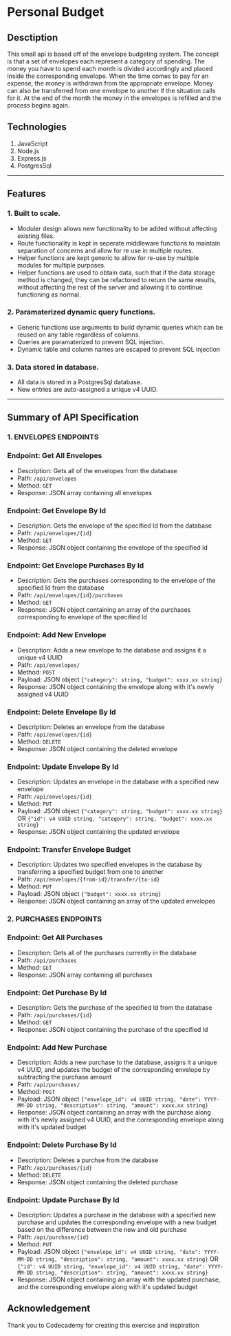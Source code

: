 # Personal Budget
## **Desctiption**

This small api is based off of the envelope budgeting system. The concept is that a set of envelopes each represent a category of spending. The money you have to spend each month is divided accordingly and placed inside the corresponding envelope. When the time comes to pay for an expense, the money is withdrawn from the appropriate envelope. Money can also be transferred from one envelope to another if the situation calls for it.  At the end of the month the money in the envelopes is refilled and the process begins again.

## **Technologies**
1. JavaScript
2. Node.js 
3. Express.js
4. PostgresSql
---
## **Features**

### 1. Built to scale. 

* Moduler design allows new functionality to be added without affecting existing files.
* Route functionality is kept in seperate middleware functions to maintain separation of concerns and allow for re use in multiple routes.
* Helper functions are kept generic to allow for re-use by multiple modules for multiple purposes.
* Helper functions are used to obtain data, such that if the data storage method is changed, they can be refactored to return the same results, without affecting the rest of the server and allowing it to continue functioning as normal.

### 2. Paramaterized dynamic query functions.
* Generic functions use arguments to build dynamic queries which can be reused on any table regardless of columns.
* Queries are paramaterized to prevent SQL injection.
* Dynamic table and column names are escaped to prevent SQL injection

### 3. Data stored in database. 
* All data is stored in a PostgresSql database.
* New entries are auto-assigned a unique v4 UUID.
---
## **Summary of API Specification**
### **1. ENVELOPES ENDPOINTS**
### Endpoint: Get All Envelopes
* Description: Gets all of the envelopes from the database
* Path: `/api/envelopes`
* Method: `GET`
* Response: JSON array containing all envelopes

### Endpoint: Get Envelope By Id
* Description: Gets the envelope of the specified Id from the database
* Path: `/api/envelopes/{id}`
* Method: `GET`
* Response: JSON object containing the envelope of the specified Id

### Endpoint: Get Envelope Purchases By Id
* Description: Gets the purchases corresponding to the envelope of the specified Id from the database
* Path: `/api/envelopes/{id}/purchases`
* Method: `GET`
* Response: JSON object containing an array of the purchases corresponding to envelope of the specified Id

### Endpoint: Add New Envelope
* Description: Adds a new envelope to the database and assigns it a unique v4 UUID
* Path: `/api/envelopes/`
* Method: `POST`
* Payload: JSON object `{"category": string, "budget": xxxx.xx string}`
* Response: JSON object containing the envelope along with it's newly assigned v4 UUID

### Endpoint: Delete Envelope By Id
* Description: Deletes an envelope from the database
* Path: `/api/envelopes/{id}`
* Method: `DELETE`
* Response: JSON object containing the deleted envelope

### Endpoint: Update Envelope By Id
* Description: Updates an envelope in the database with a specified new envelope
* Path: `/api/envelopes/{id}`
* Method: `PUT`
* Payload: JSON object `{"category": string, "budget": xxxx.xx string}` OR `{"id": v4 UUID string, "category": string, "budget": xxxx.xx string}`
* Response: JSON object containing the updated envelope

### Endpoint: Transfer Envelope Budget
* Description: Updates two specified envelopes in the database by transferring a specified budget from one to another
* Path: `/api/envelopes/{from-id}/transfer/{to-id}`
* Method: `PUT`
* Payload: JSON object `{"budget": xxxx.xx string}`
* Response: JSON object containing an array of the updated envelopes

### **2. PURCHASES ENDPOINTS**
### Endpoint: Get All Purchases
* Description: Gets all of the purchases currently in the database
* Path: `/api/purchases`
* Method: `GET`
* Response: JSON array containing all purchases

### Endpoint: Get Purchase By Id
* Description: Gets the purchase of the specified Id from the database
* Path: `/api/purchases/{id}`
* Method: `GET`
* Response: JSON object containing the purchase of the specified Id

### Endpoint: Add New Purchase
* Description: Adds a new purchase to the database, assigns it a unique v4 UUID, and updates the budget of the corresponding envelope by subtracting the purchase amount
* Path: `/api/purchases/`
* Method: `POST`
* Payload: JSON object `{"envelope_id": v4 UUID string, "date": YYYY-MM-DD string, "description": string, "amount": xxxx.xx string}`
* Response: JSON object containing an array with the purchase along with it's newly assigned v4 UUID, and the corresponding envelope along with it's updated budget

### Endpoint: Delete Purchase By Id
* Description: Deletes a purchse from the database
* Path: `/api/purchases/{id}`
* Method: `DELETE`
* Response: JSON object containing the deleted purchase

### Endpoint: Update Purchase By Id
* Description: Updates a purchase in the database with a specified new purchase and updates the corresponding envelope with a new budget based on the difference between the new and old purchase
* Path: `/api/purchase/{id}`
* Method: `PUT`
* Payload: JSON object `{"envelope_id": v4 UUID string, "date": YYYY-MM-DD string, "description": string, "amount": xxxx.xx string}` OR `{"id": v4 UUID string, "envelope_id": v4 UUID string, "date": YYYY-MM-DD string, "description": string, "amount": xxxx.xx string}`
* Response: JSON object containing an array with the updated purchase, and the corresponding envelope along with it's updated budget

## **Acknowledgement**
Thank you to Codecademy for creating this exercise and inspiration
